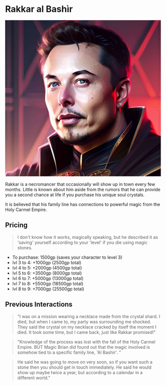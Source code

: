 # Rakkar al Bashìr

![Rakkar](/img/npcs/Rakkar.png)

Rakkar is a necromancer that occasionally will show up in town every few months. Little is known about him aside from the rumors that he can provide you a second chance at life if you purchase his unique soul crystals.

It is believed that his family line has connections to powerful magic from the Holy Carmel Empire.

## Pricing

> I don't know how it works, magically speaking, but he described it as 'saving' yourself according to your 'level' if you die using magic stones.

- To purchase: 1500gp (saves your character to level 3)
- lvl 3 to 4: +1000gp (2500gp total)
- lvl 4 to 5: +2000gp (4500gp total)
- lvl 5 to 6: +3500gp (8000gp total)
- lvl 6 to 7: +5000gp (13000gp total)
- lvl 7 to 8: +5500gp (18500gp total)
- lvl 8 to 9: +7000gp (25500gp total)

## Previous Interactions

> "I was on a mission wearing a necklace made from the crystal shard. I died, but when I came to, my party was surrounding me shocked. They said the crystal on my necklace cracked by itself the moment I died. It took some time, but I came back, just like Rakkar promised!"

> "Knowledge of the process was lost with the fall of the Holy Carmel Empire. BUT Magic Brian did found out that the magic involved is somehow tied to a specific family line, 'Al Bashir'. "

> He said he was going to move on very soon, so if you want such a stone then you should get in touch immediately. He said he would show up maybe twice a year, but according to a calendar in a different world."

